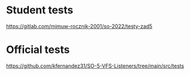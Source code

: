 # Student tests
https://gitlab.com/mimuw-rocznik-2001/so-2022/testy-zad5

# Official tests
https://github.com/kfernandez31/SO-5-VFS-Listeners/tree/main/src/tests

